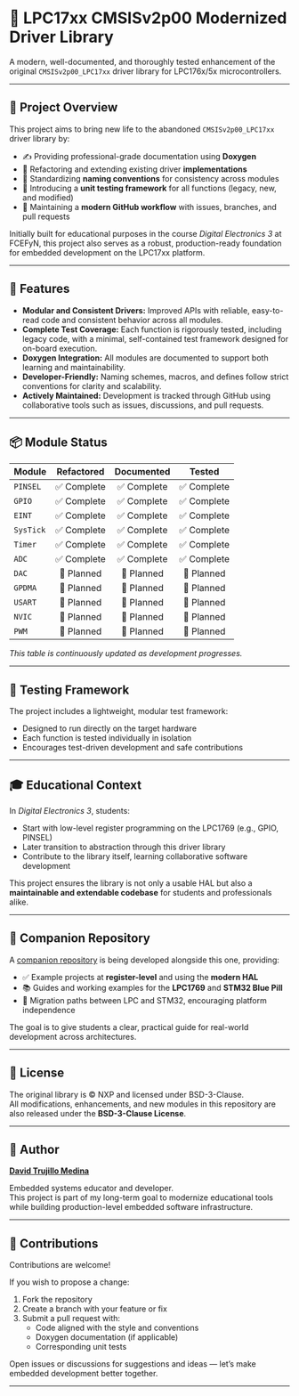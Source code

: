# 📘 LPC17xx CMSISv2p00 Modernized Driver Library

A modern, well-documented, and thoroughly tested enhancement of the original `CMSISv2p00_LPC17xx` driver library for LPC176x/5x microcontrollers.

---

## 🎯 Project Overview

This project aims to bring new life to the abandoned `CMSISv2p00_LPC17xx` driver library by:

- ✍️ Providing professional-grade documentation using **Doxygen**
- 🔧 Refactoring and extending existing driver **implementations**
- 📐 Standardizing **naming conventions** for consistency across modules
- 🧪 Introducing a **unit testing framework** for all functions (legacy, new, and modified)
- 🔄 Maintaining a **modern GitHub workflow** with issues, branches, and pull requests

Initially built for educational purposes in the course _Digital Electronics 3_ at FCEFyN, this project also serves as a robust, production-ready foundation for embedded development on the LPC17xx platform.

---

## 🚀 Features

- **Modular and Consistent Drivers:** Improved APIs with reliable, easy-to-read code and consistent behavior across all modules.
- **Complete Test Coverage:** Each function is rigorously tested, including legacy code, with a minimal, self-contained test framework designed for on-board execution.
- **Doxygen Integration:** All modules are documented to support both learning and maintainability.
- **Developer-Friendly:** Naming schemes, macros, and defines follow strict conventions for clarity and scalability.
- **Actively Maintained:** Development is tracked through GitHub using collaborative tools such as issues, discussions, and pull requests.

---

## 📦 Module Status

| Module    |  Refactored   |  Documented  |     Tested     |
|-----------|:-------------:|:------------:|:--------------:|
| `PINSEL`  |  ✅ Complete   |  ✅ Complete  |   ✅ Complete   |
| `GPIO`    |  ✅ Complete   |  ✅ Complete  |   ✅ Complete   |
| `EINT`    |  ✅ Complete   |  ✅ Complete  |   ✅ Complete   |
| `SysTick` |  ✅ Complete   |  ✅ Complete  |   ✅ Complete   |
| `Timer`   |  ✅ Complete   |  ✅ Complete  |   ✅ Complete   |
| `ADC`     |  ✅ Complete   |  ✅ Complete  |   ✅ Complete   |
| `DAC`     |  🔲 Planned   |  🔲 Planned  |   🔲 Planned   |
| `GPDMA`   |  🔲 Planned   |  🔲 Planned  |   🔲 Planned   |
| `USART`   |  🔲 Planned   |  🔲 Planned  |   🔲 Planned   |
| `NVIC`    |  🔲 Planned   |  🔲 Planned  |   🔲 Planned   |
| `PWM`     |  🔲 Planned   |  🔲 Planned  |   🔲 Planned   |

_This table is continuously updated as development progresses._

---

## 🧪 Testing Framework

The project includes a lightweight, modular test framework:

- Designed to run directly on the target hardware
- Each function is tested individually in isolation
- Encourages test-driven development and safe contributions

---

## 🎓 Educational Context

In _Digital Electronics 3_, students:

- Start with low-level register programming on the LPC1769 (e.g., GPIO, PINSEL)
- Later transition to abstraction through this driver library
- Contribute to the library itself, learning collaborative software development

This project ensures the library is not only a usable HAL but also a **maintainable and extendable codebase** for students and professionals alike.

---

## 🔗 Companion Repository

A [companion repository](https://github.com/David-A-T-M/DigitalElectronics3_2025) is being developed alongside this one, providing:

- ✅ Example projects at **register-level** and using the **modern HAL**
- 📚 Guides and working examples for the **LPC1769** and **STM32 Blue Pill**
- 🔁 Migration paths between LPC and STM32, encouraging platform independence

The goal is to give students a clear, practical guide for real-world development across architectures.

---

## 📝 License

The original library is © NXP and licensed under BSD-3-Clause.  
All modifications, enhancements, and new modules in this repository are also released under the **BSD-3-Clause License**.

---

## 👤 Author

**[David Trujillo Medina](https://github.com/David-A-T-M)**

Embedded systems educator and developer.  
This project is part of my long-term goal to modernize educational tools while building production-level embedded software infrastructure.

---

## 🤝 Contributions

Contributions are welcome!

If you wish to propose a change:

1. Fork the repository
2. Create a branch with your feature or fix
3. Submit a pull request with:
    - Code aligned with the style and conventions
    - Doxygen documentation (if applicable)
    - Corresponding unit tests

Open issues or discussions for suggestions and ideas — let’s make embedded development better together.

---
